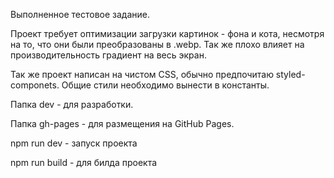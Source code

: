 Выполненное тестовое задание.

Проект требует оптимизации загрузки картинок - фона и кота, несмотря на то, что они были преобразованы в .webp. Так же плохо влияет на производительность градиент на весь экран.

Так же проект написан на чистом CSS, обычно предпочитаю styled-componets. Общие стили необходимо вынести в константы.

Папка dev - для разработки.

Папка gh-pages - для размещения на GitHub Pages.

npm run dev - запуск проекта

npm run build - для билда проекта
